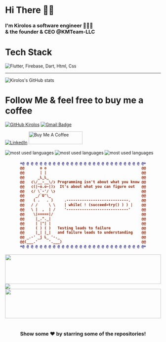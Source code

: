 # Hi There 👋🏽
<h3> I'm Kirolos a software engineer 👨🏽‍💻<br> &
the founder & CEO @KMTeam-LLC</h3>

# Tech Stack
<img src="https://skillicons.dev/icons?i=flutter,firebase,dart,html,css" title="Flutter, Firebase, Dart, HTML, CSS" alt="Flutter, Firebase, Dart, Html, Css" /> <br />
___
![Kirolos's GitHub stats](https://github-readme-stats.vercel.app/api?username=KirolosMFahem&show_icons=true&theme=tokyonight) 
# Follow Me & feel free to buy me a coffee
[![GitHub Kirolos](https://img.shields.io/github/followers/KirolosMFahem?label=follow&style=social)](https://github.com/KirolosMFahem)
[![Gmail Badge](https://img.shields.io/badge/-kiroooelsoyagh@gmail.com-c14438?style=flat-square&logo=Gmail&logoColor=white&link=mailto:kiroooelsoyagh@gmail.com)](mailto:kiroooelsoyagh@gmail.com)

[![LinkedIn](https://img.shields.io/badge/linkedin-%230077B5.svg?style=for-the-badge&logo=linkedin&logoColor=white)](https://www.linkedin.com/in/kirolos-m-fahem-11bb66201/)
<a href="https://www.buymeacoffee.com/KMTeam" target="_blank"><img src="https://cdn.buymeacoffee.com/buttons/default-orange.png" alt="Buy Me A Coffee" height="41" width="174"></a>
<br />
              
<img align="center" align="left" src="https://github-readme-stats.vercel.app/api/top-langs?username=KirolosMFahem&show_icons=true&locale=en&layout=compact&theme=radical" alt="most used languages" />
<img align="center" align="left" src="https://github-readme-stats.vercel.app/api/top-langs?username=KirolosMFahem&show_icons=true&locale=ar&layout=compact&theme=radical" alt="most used languages" />
<img align="center" align="left" src="https://github-readme-stats.vercel.app/api/top-langs?username=KirolosMFahem&show_icons=true&locale=de&layout=compact&theme=radical" alt="most used languages" />


<h4 align="center">
  
```diff
+@ @ @ @ @ @ @ @ @ @ @ @ @ @ @ @ @ @ @ @ @ @ @ @ @ @ @ @+
@@       o o                                           @@
@@       | |                                           @@
@@      _L_L_                                          @@
@@   ❮\/__-__\/❯ Programming isn't about what you know @@
@@   ❮(|~o.o~|)❯  It's about what you can figure out   @@
@@   ❮/ \`-'/ \❯                                       @@
@@     _/`U'\_                                         @@
@@    ( .   . )     .----------------------------.     @@
@@   / /     \ \    | while( ! (succeed=try() ) ) |    @@
@@   \ |  ,  | /    '----------------------------'     @@
@@    \|=====|/                                        @@
@@     |_.^._|                                         @@
@@     | |"| |                                         @@
@@     ( ) ( )   Testing leads to failure              @@
@@     |_| |_|   and failure leads to understanding    @@
@@ _.-' _j L_ '-._                                     @@
@@(___.'     '.___)                                    @@
+@ @ @ @ @ @ @ @ @ @ @ @ @ @ @ @ @ @ @ @ @ @ @ @ @ @ @ @+
```

</h4>

<img src="https://github.com/KirolosMFahem/KirolosMFahem/blob/main/49e76e0596857673c5c80c85b84394c1.gif" width=100% height=95px>

<a align="center" href="https://komarev.com/ghpvc/?username=KirolosMFahem&style=for-the-badge">
    <img src="https://komarev.com/ghpvc/?username=KirolosMFahem&style=for-the-badge">
</a>
  
<img src="https://github.com/KirolosMFahem/KirolosMFahem/blob/main/49e76e0596857673c5c80c85b84394c1.gif" width=100% height=95px>

#

<div align="center">

### Show some ❤️ by starring some of the repositories!
